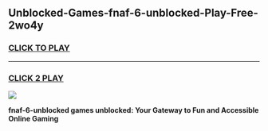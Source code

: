 
## Unblocked-Games-fnaf-6-unblocked-Play-Free-2wo4y
<h3>
<a href="https://premium76.site?title=fnaf-6-unblocked&ref=18A1">CLICK TO PLAY</a></h3>
<hr>

<h3>
<a href="https://premium76.site?title=fnaf-6-unblocked&ref=18A1">CLICK 2 PLAY</a>
  
</h3>

<a href="https://premium76.site?title=fnaf-6-unblocked&ref=18A1"><img src="https://clearcache.store/games.png"></a>


**fnaf-6-unblocked games unblocked: Your Gateway to Fun and Accessible Online Gaming**
